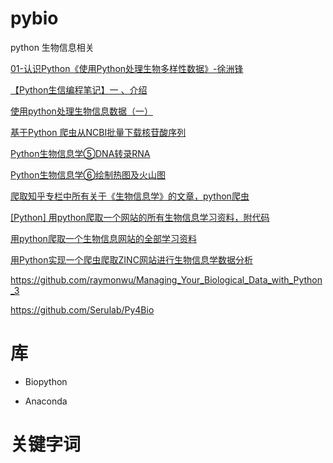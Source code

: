 # pybio
python 生物信息相关



[01-认识Python《使用Python处理生物多样性数据》-徐洲锋](https://www.bilibili.com/video/BV1MY411577t/)

[【Python生信编程笔记】一 、介绍](https://www.jianshu.com/p/c220c537c98a)

[使用python处理生物信息数据（一）](https://www.jianshu.com/p/75dae6c88bdc)

[基于Python 爬虫从NCBI批量下载核苷酸序列](https://www.jianshu.com/p/10419d98deff)

[Python生物信息学⑤DNA转录RNA](https://developer.aliyun.com/article/826670)

[Python生物信息学⑥绘制热图及火山图](https://developer.aliyun.com/article/826661)

[爬取知乎专栏中所有关于《生物信息学》的文章，python爬虫](https://cloud.tencent.com/developer/article/1378386)

[[Python] 用python爬取一个网站的所有生物信息学习资料，附代码](http://www.biotrainee.com/thread-758-1-1.html)

[用python爬取一个生物信息网站的全部学习资料](https://zhuanlan.zhihu.com/p/24439922)

[用Python实现一个爬虫爬取ZINC网站进行生物信息学数据分析](https://www.cnblogs.com/jeysin/p/10962316.html)


https://github.com/raymonwu/Managing_Your_Biological_Data_with_Python_3

https://github.com/Serulab/Py4Bio

# 库
* Biopython

* Anaconda
# 关键字词

